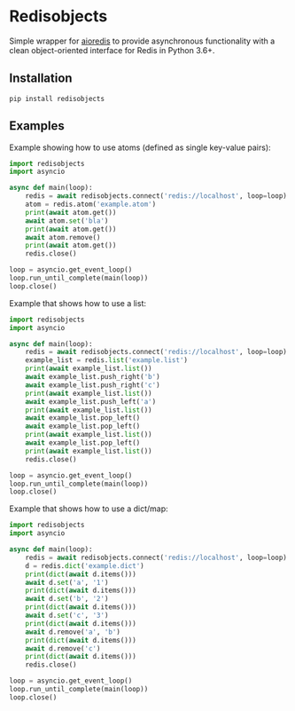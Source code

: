Redisobjects
============

Simple wrapper for [aioredis](https://github.com/aio-libs/aioredis) to provide asynchronous functionality with a clean object-oriented interface for Redis in Python 3.6+.

Installation
------------

```shell
pip install redisobjects
```

Examples
--------

Example showing how to use atoms (defined as single key-value pairs):

```python
import redisobjects
import asyncio

async def main(loop):
    redis = await redisobjects.connect('redis://localhost', loop=loop)
    atom = redis.atom('example.atom')
    print(await atom.get())
    await atom.set('bla')
    print(await atom.get())
    await atom.remove()
    print(await atom.get())
    redis.close()

loop = asyncio.get_event_loop()
loop.run_until_complete(main(loop))
loop.close()
```

Example that shows how to use a list:

```python
import redisobjects
import asyncio

async def main(loop):
    redis = await redisobjects.connect('redis://localhost', loop=loop)
    example_list = redis.list('example.list')
    print(await example_list.list())
    await example_list.push_right('b')
    await example_list.push_right('c')
    print(await example_list.list())
    await example_list.push_left('a')
    print(await example_list.list())
    await example_list.pop_left()
    await example_list.pop_left()
    print(await example_list.list())
    await example_list.pop_left()
    print(await example_list.list())
    redis.close()

loop = asyncio.get_event_loop()
loop.run_until_complete(main(loop))
loop.close()
```

Example that shows how to use a dict/map:

```python
import redisobjects
import asyncio

async def main(loop):
    redis = await redisobjects.connect('redis://localhost', loop=loop)
    d = redis.dict('example.dict')
    print(dict(await d.items()))
    await d.set('a', '1')
    print(dict(await d.items()))
    await d.set('b', '2')
    print(dict(await d.items()))
    await d.set('c', '3')
    print(dict(await d.items()))
    await d.remove('a', 'b')
    print(dict(await d.items()))
    await d.remove('c')
    print(dict(await d.items()))
    redis.close()

loop = asyncio.get_event_loop()
loop.run_until_complete(main(loop))
loop.close()
```
